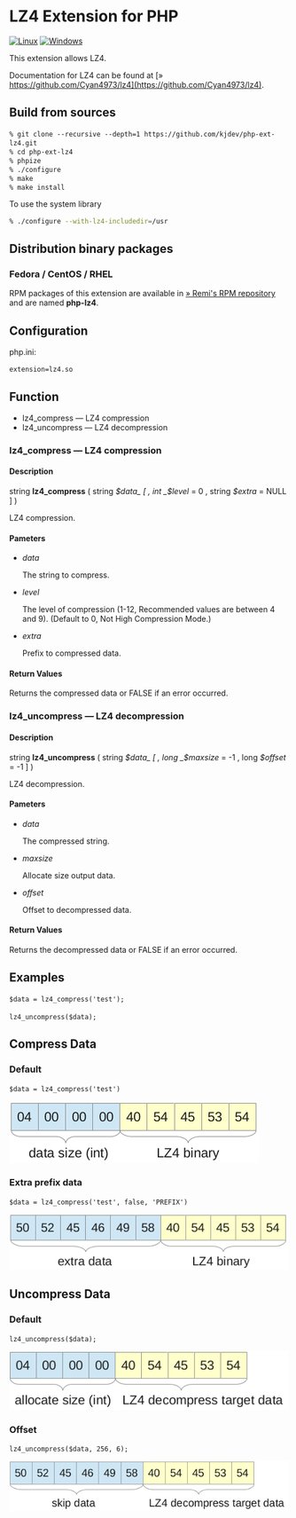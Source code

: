 # LZ4 Extension for PHP

[![Linux](https://github.com/kjdev/php-ext-lz4/workflows/Linux/badge.svg?branch=master)](https://github.com/kjdev/php-ext-lz4/actions?query=workflow%3ALinux+branch%3Amaster)
[![Windows](https://github.com/kjdev/php-ext-lz4/workflows/Windows/badge.svg?branch=master)](https://github.com/kjdev/php-ext-lz4/actions?query=workflow%3AWindows+branch%3Amaster)

This extension allows LZ4.

Documentation for LZ4 can be found at
[» https://github.com/Cyan4973/lz4](https://github.com/Cyan4973/lz4).

## Build from sources

    % git clone --recursive --depth=1 https://github.com/kjdev/php-ext-lz4.git
    % cd php-ext-lz4
    % phpize
    % ./configure
    % make
    % make install

To use the system library

``` bash
% ./configure --with-lz4-includedir=/usr
```

## Distribution binary packages

### Fedora / CentOS / RHEL

RPM packages of this extension are available in [» Remi's RPM repository](https://rpms.remirepo.net/) and are named **php-lz4**.


## Configuration

php.ini:

    extension=lz4.so

## Function

* lz4\_compress — LZ4 compression
* lz4\_uncompress — LZ4 decompression

### lz4\_compress — LZ4 compression

#### Description

string **lz4\_compress** ( string _$data_ [ , int _$level_ = 0 , string _$extra_ = NULL ] )

LZ4 compression.

#### Pameters

* _data_

  The string to compress.

* _level_

  The level of compression (1-12, Recommended values are between 4 and 9).
  (Default to 0, Not High Compression Mode.)

* _extra_

  Prefix to compressed data.

#### Return Values

Returns the compressed data or FALSE if an error occurred.


### lz4\_uncompress — LZ4 decompression

#### Description

string **lz4\_uncompress** ( string _$data_ [ , long _$maxsize_ = -1 , long _$offset_ = -1 ] )

LZ4 decompression.

#### Pameters

* _data_

  The compressed string.

* _maxsize_

  Allocate size output data.

* _offset_

  Offset to decompressed data.

#### Return Values

Returns the decompressed data or FALSE if an error occurred.

## Examples

    $data = lz4_compress('test');

    lz4_uncompress($data);

## Compress Data

### Default

    $data = lz4_compress('test')

![compress-default](docs/compress-default.png)

### Extra prefix data

    $data = lz4_compress('test', false, 'PREFIX')

![compress-extra](docs/compress-extra.png)

## Uncompress Data

### Default

    lz4_uncompress($data);

![uncompress-default](docs/uncompress-default.png)

### Offset

    lz4_uncompress($data, 256, 6);

![uncompress-offset](docs/uncompress-offset.png)
